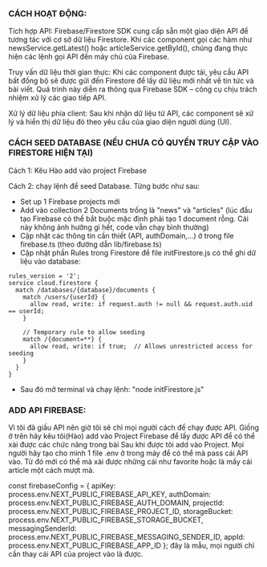 ### CÁCH HOẠT ĐỘNG:


Tích hợp API:
Firebase/Firestore SDK cung cấp sẵn một giao diện API để tương tác với cơ sở dữ liệu Firestore. Khi các component gọi các hàm như newsService.getLatest() hoặc articleService.getById(), chúng đang thực hiện các lệnh gọi API đến máy chủ của Firebase.

Truy vấn dữ liệu thời gian thực:
Khi các component được tải, yêu cầu API bất đồng bộ sẽ được gửi đến Firestore để lấy dữ liệu mới nhất về tin tức và bài viết. Quá trình này diễn ra thông qua Firebase SDK – công cụ chịu trách nhiệm xử lý các giao tiếp API.

Xử lý dữ liệu phía client:
Sau khi nhận dữ liệu từ API, các component sẽ xử lý và hiển thị dữ liệu đó theo yêu cầu của giao diện người dùng (UI).




### CÁCH SEED DATABASE (NẾU CHƯA CÓ QUYỀN TRUY CẬP VÀO FIRESTORE HIỆN TẠI)

Cách 1: Kêu Hào add vào project Firebase

Cách 2: chạy lệnh để seed Database. Từng bước như sau:

- Set up 1 Firebase projects mới
- Add vào collection 2 Documents trống là "news" và "articles" (lúc đầu tạo Firebase có thể bắt buộc mặc định phải tạo 1 document rỗng. Cái này không ảnh hưởng gì hết, code vẫn chạy bình thường)
- Cập nhật các thông tin cần thiết (API, authDomain,...) ở trong file firebase.ts (theo đường dẫn lib/firebase.ts)
- Cập nhật phần Rules trong Firestore để file initFirestore.js có thể ghi dữ liệu vào database:

```
rules_version = '2';
service cloud.firestore {
  match /databases/{database}/documents {
    match /users/{userId} {
      allow read, write: if request.auth != null && request.auth.uid == userId;
    }
    
    // Temporary rule to allow seeding
    match /{document=**} {
      allow read, write: if true;  // Allows unrestricted access for seeding
    }
  }
}

```

- Sau đó mở terminal và chạy lệnh: "node initFirestore.js"


### ADD API FIREBASE:
Vì tôi đã giấu API nên giờ tôi sẽ chỉ mọi người cách để chạy được API. Giống ở trên hãy kêu tôi(Hào) add vào Project Firebase để lấy được API để có thể xài được các chức năng trong bài 
Sau khi được tôi add vào Project. Mọi người hãy tạo cho mình 1 file .env ở trong máy để có thể mà pass cái API vào. Từ đó mới có thể mà xài được những cái như favorite hoặc là mấy cái article một cách mượt mà.

const firebaseConfig = {
  apiKey: process.env.NEXT_PUBLIC_FIREBASE_API_KEY,
  authDomain: process.env.NEXT_PUBLIC_FIREBASE_AUTH_DOMAIN,
  projectId: process.env.NEXT_PUBLIC_FIREBASE_PROJECT_ID,
  storageBucket: process.env.NEXT_PUBLIC_FIREBASE_STORAGE_BUCKET,
  messagingSenderId: process.env.NEXT_PUBLIC_FIREBASE_MESSAGING_SENDER_ID,
  appId: process.env.NEXT_PUBLIC_FIREBASE_APP_ID
};
đây là mẫu, mọi người chỉ cần thay cái API của project vào là được.

